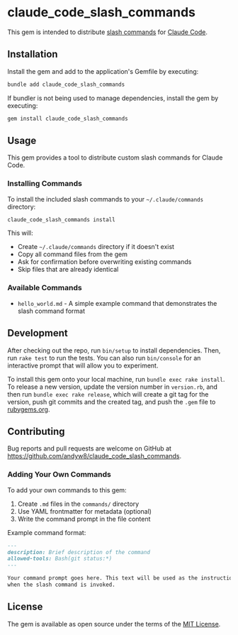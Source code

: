 # claude_code_slash_commands

This gem is intended to distribute [slash commands](https://docs.anthropic.com/en/docs/claude-code/slash-commands) for [Claude Code](https://www.anthropic.com/claude-code).

## Installation

Install the gem and add to the application's Gemfile by executing:

```bash
bundle add claude_code_slash_commands
```

If bundler is not being used to manage dependencies, install the gem by executing:

```bash
gem install claude_code_slash_commands
```

## Usage

This gem provides a tool to distribute custom slash commands for Claude Code.

### Installing Commands

To install the included slash commands to your `~/.claude/commands` directory:

```bash
claude_code_slash_commands install
```

This will:
- Create `~/.claude/commands` directory if it doesn't exist
- Copy all command files from the gem
- Ask for confirmation before overwriting existing commands
- Skip files that are already identical

### Available Commands

- `hello_world.md` - A simple example command that demonstrates the slash command format

## Development

After checking out the repo, run `bin/setup` to install dependencies. Then, run `rake test` to run the tests. You can also run `bin/console` for an interactive prompt that will allow you to experiment.

To install this gem onto your local machine, run `bundle exec rake install`. To release a new version, update the version number in `version.rb`, and then run `bundle exec rake release`, which will create a git tag for the version, push git commits and the created tag, and push the `.gem` file to [rubygems.org](https://rubygems.org).

## Contributing

Bug reports and pull requests are welcome on GitHub at https://github.com/andyw8/claude_code_slash_commands.

### Adding Your Own Commands

To add your own commands to this gem:

1. Create `.md` files in the `commands/` directory
2. Use YAML frontmatter for metadata (optional)
3. Write the command prompt in the file content

Example command format:
```markdown
---
description: Brief description of the command
allowed-tools: Bash(git status:*)
---

Your command prompt goes here. This text will be used as the instruction
when the slash command is invoked.
```

## License

The gem is available as open source under the terms of the [MIT License](https://opensource.org/licenses/MIT).
